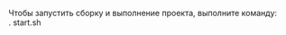 Чтобы запустить сборку и выполнение проекта, выполните команду:                             
. start.sh
